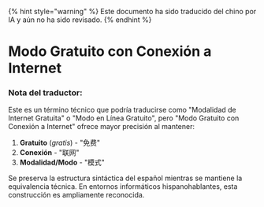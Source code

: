 
{% hint style="warning" %}
Este documento ha sido traducido del chino por IA y aún no ha sido revisado.
{% endhint %}

# Modo Gratuito con Conexión a Internet  

### Nota del traductor:  
Este es un término técnico que podría traducirse como "Modalidad de Internet Gratuita" o "Modo en Línea Gratuito", pero "Modo Gratuito con Conexión a Internet" ofrece mayor precisión al mantener:  
1. **Gratuito** (*gratis*) - "免费"  
2. **Conexión** - "联网"  
3. **Modalidad/Modo** - "模式"  

Se preserva la estructura sintáctica del español mientras se mantiene la equivalencia técnica. En entornos informáticos hispanohablantes, esta construcción es ampliamente reconocida.